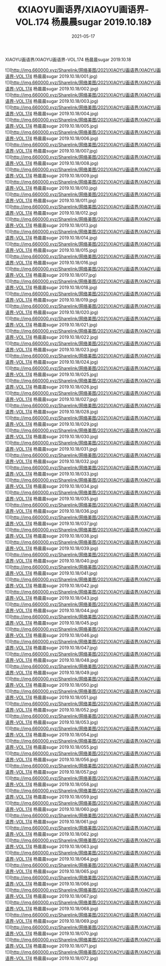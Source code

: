 ﻿---
layout: post
title:  《XIAOYU画语界/XIAOYU画语界-VOL.174 杨晨晨sugar 2019.10.18》
date:   2021-05-17
img: http://img.660000.xyz/Sharelink/网络美图/2021/XIAOYU画语界/XIAOYU画语界-VOL.174 杨晨晨sugar 2019.10.18/000.jpg
categories: [美女, 清纯, 唯美]
---

XIAOYU画语界/XIAOYU画语界-VOL.174 杨晨晨sugar 2019.10.18

 ![](http://img.660000.xyz/Sharelink/网络美图/2021/XIAOYU画语界/XIAOYU画语界-VOL.174 杨晨晨sugar 2019.10.18/001.jpg) <br>![](http://img.660000.xyz/Sharelink/网络美图/2021/XIAOYU画语界/XIAOYU画语界-VOL.174 杨晨晨sugar 2019.10.18/002.jpg) <br>![](http://img.660000.xyz/Sharelink/网络美图/2021/XIAOYU画语界/XIAOYU画语界-VOL.174 杨晨晨sugar 2019.10.18/003.jpg) <br>![](http://img.660000.xyz/Sharelink/网络美图/2021/XIAOYU画语界/XIAOYU画语界-VOL.174 杨晨晨sugar 2019.10.18/004.jpg) <br>![](http://img.660000.xyz/Sharelink/网络美图/2021/XIAOYU画语界/XIAOYU画语界-VOL.174 杨晨晨sugar 2019.10.18/005.jpg) <br>![](http://img.660000.xyz/Sharelink/网络美图/2021/XIAOYU画语界/XIAOYU画语界-VOL.174 杨晨晨sugar 2019.10.18/006.jpg) <br>![](http://img.660000.xyz/Sharelink/网络美图/2021/XIAOYU画语界/XIAOYU画语界-VOL.174 杨晨晨sugar 2019.10.18/007.jpg) <br>![](http://img.660000.xyz/Sharelink/网络美图/2021/XIAOYU画语界/XIAOYU画语界-VOL.174 杨晨晨sugar 2019.10.18/008.jpg) <br>![](http://img.660000.xyz/Sharelink/网络美图/2021/XIAOYU画语界/XIAOYU画语界-VOL.174 杨晨晨sugar 2019.10.18/009.jpg) <br>![](http://img.660000.xyz/Sharelink/网络美图/2021/XIAOYU画语界/XIAOYU画语界-VOL.174 杨晨晨sugar 2019.10.18/010.jpg) <br>![](http://img.660000.xyz/Sharelink/网络美图/2021/XIAOYU画语界/XIAOYU画语界-VOL.174 杨晨晨sugar 2019.10.18/011.jpg) <br>![](http://img.660000.xyz/Sharelink/网络美图/2021/XIAOYU画语界/XIAOYU画语界-VOL.174 杨晨晨sugar 2019.10.18/012.jpg) <br>![](http://img.660000.xyz/Sharelink/网络美图/2021/XIAOYU画语界/XIAOYU画语界-VOL.174 杨晨晨sugar 2019.10.18/013.jpg) <br>![](http://img.660000.xyz/Sharelink/网络美图/2021/XIAOYU画语界/XIAOYU画语界-VOL.174 杨晨晨sugar 2019.10.18/014.jpg) <br>![](http://img.660000.xyz/Sharelink/网络美图/2021/XIAOYU画语界/XIAOYU画语界-VOL.174 杨晨晨sugar 2019.10.18/015.jpg) <br>![](http://img.660000.xyz/Sharelink/网络美图/2021/XIAOYU画语界/XIAOYU画语界-VOL.174 杨晨晨sugar 2019.10.18/016.jpg) <br>![](http://img.660000.xyz/Sharelink/网络美图/2021/XIAOYU画语界/XIAOYU画语界-VOL.174 杨晨晨sugar 2019.10.18/017.jpg) <br>![](http://img.660000.xyz/Sharelink/网络美图/2021/XIAOYU画语界/XIAOYU画语界-VOL.174 杨晨晨sugar 2019.10.18/018.jpg) <br>![](http://img.660000.xyz/Sharelink/网络美图/2021/XIAOYU画语界/XIAOYU画语界-VOL.174 杨晨晨sugar 2019.10.18/019.jpg) <br>![](http://img.660000.xyz/Sharelink/网络美图/2021/XIAOYU画语界/XIAOYU画语界-VOL.174 杨晨晨sugar 2019.10.18/020.jpg) <br>![](http://img.660000.xyz/Sharelink/网络美图/2021/XIAOYU画语界/XIAOYU画语界-VOL.174 杨晨晨sugar 2019.10.18/021.jpg) <br>![](http://img.660000.xyz/Sharelink/网络美图/2021/XIAOYU画语界/XIAOYU画语界-VOL.174 杨晨晨sugar 2019.10.18/022.jpg) <br>![](http://img.660000.xyz/Sharelink/网络美图/2021/XIAOYU画语界/XIAOYU画语界-VOL.174 杨晨晨sugar 2019.10.18/023.jpg) <br>![](http://img.660000.xyz/Sharelink/网络美图/2021/XIAOYU画语界/XIAOYU画语界-VOL.174 杨晨晨sugar 2019.10.18/024.jpg) <br>![](http://img.660000.xyz/Sharelink/网络美图/2021/XIAOYU画语界/XIAOYU画语界-VOL.174 杨晨晨sugar 2019.10.18/025.jpg) <br>![](http://img.660000.xyz/Sharelink/网络美图/2021/XIAOYU画语界/XIAOYU画语界-VOL.174 杨晨晨sugar 2019.10.18/026.jpg) <br>![](http://img.660000.xyz/Sharelink/网络美图/2021/XIAOYU画语界/XIAOYU画语界-VOL.174 杨晨晨sugar 2019.10.18/027.jpg) <br>![](http://img.660000.xyz/Sharelink/网络美图/2021/XIAOYU画语界/XIAOYU画语界-VOL.174 杨晨晨sugar 2019.10.18/028.jpg) <br>![](http://img.660000.xyz/Sharelink/网络美图/2021/XIAOYU画语界/XIAOYU画语界-VOL.174 杨晨晨sugar 2019.10.18/029.jpg) <br>![](http://img.660000.xyz/Sharelink/网络美图/2021/XIAOYU画语界/XIAOYU画语界-VOL.174 杨晨晨sugar 2019.10.18/030.jpg) <br>![](http://img.660000.xyz/Sharelink/网络美图/2021/XIAOYU画语界/XIAOYU画语界-VOL.174 杨晨晨sugar 2019.10.18/031.jpg) <br>![](http://img.660000.xyz/Sharelink/网络美图/2021/XIAOYU画语界/XIAOYU画语界-VOL.174 杨晨晨sugar 2019.10.18/032.jpg) <br>![](http://img.660000.xyz/Sharelink/网络美图/2021/XIAOYU画语界/XIAOYU画语界-VOL.174 杨晨晨sugar 2019.10.18/033.jpg) <br>![](http://img.660000.xyz/Sharelink/网络美图/2021/XIAOYU画语界/XIAOYU画语界-VOL.174 杨晨晨sugar 2019.10.18/034.jpg) <br>![](http://img.660000.xyz/Sharelink/网络美图/2021/XIAOYU画语界/XIAOYU画语界-VOL.174 杨晨晨sugar 2019.10.18/035.jpg) <br>![](http://img.660000.xyz/Sharelink/网络美图/2021/XIAOYU画语界/XIAOYU画语界-VOL.174 杨晨晨sugar 2019.10.18/036.jpg) <br>![](http://img.660000.xyz/Sharelink/网络美图/2021/XIAOYU画语界/XIAOYU画语界-VOL.174 杨晨晨sugar 2019.10.18/037.jpg) <br>![](http://img.660000.xyz/Sharelink/网络美图/2021/XIAOYU画语界/XIAOYU画语界-VOL.174 杨晨晨sugar 2019.10.18/038.jpg) <br>![](http://img.660000.xyz/Sharelink/网络美图/2021/XIAOYU画语界/XIAOYU画语界-VOL.174 杨晨晨sugar 2019.10.18/039.jpg) <br>![](http://img.660000.xyz/Sharelink/网络美图/2021/XIAOYU画语界/XIAOYU画语界-VOL.174 杨晨晨sugar 2019.10.18/040.jpg) <br>![](http://img.660000.xyz/Sharelink/网络美图/2021/XIAOYU画语界/XIAOYU画语界-VOL.174 杨晨晨sugar 2019.10.18/041.jpg) <br>![](http://img.660000.xyz/Sharelink/网络美图/2021/XIAOYU画语界/XIAOYU画语界-VOL.174 杨晨晨sugar 2019.10.18/042.jpg) <br>![](http://img.660000.xyz/Sharelink/网络美图/2021/XIAOYU画语界/XIAOYU画语界-VOL.174 杨晨晨sugar 2019.10.18/043.jpg) <br>![](http://img.660000.xyz/Sharelink/网络美图/2021/XIAOYU画语界/XIAOYU画语界-VOL.174 杨晨晨sugar 2019.10.18/044.jpg) <br>![](http://img.660000.xyz/Sharelink/网络美图/2021/XIAOYU画语界/XIAOYU画语界-VOL.174 杨晨晨sugar 2019.10.18/045.jpg) <br>![](http://img.660000.xyz/Sharelink/网络美图/2021/XIAOYU画语界/XIAOYU画语界-VOL.174 杨晨晨sugar 2019.10.18/046.jpg) <br>![](http://img.660000.xyz/Sharelink/网络美图/2021/XIAOYU画语界/XIAOYU画语界-VOL.174 杨晨晨sugar 2019.10.18/047.jpg) <br>![](http://img.660000.xyz/Sharelink/网络美图/2021/XIAOYU画语界/XIAOYU画语界-VOL.174 杨晨晨sugar 2019.10.18/048.jpg) <br>![](http://img.660000.xyz/Sharelink/网络美图/2021/XIAOYU画语界/XIAOYU画语界-VOL.174 杨晨晨sugar 2019.10.18/049.jpg) <br>![](http://img.660000.xyz/Sharelink/网络美图/2021/XIAOYU画语界/XIAOYU画语界-VOL.174 杨晨晨sugar 2019.10.18/050.jpg) <br>![](http://img.660000.xyz/Sharelink/网络美图/2021/XIAOYU画语界/XIAOYU画语界-VOL.174 杨晨晨sugar 2019.10.18/051.jpg) <br>![](http://img.660000.xyz/Sharelink/网络美图/2021/XIAOYU画语界/XIAOYU画语界-VOL.174 杨晨晨sugar 2019.10.18/052.jpg) <br>![](http://img.660000.xyz/Sharelink/网络美图/2021/XIAOYU画语界/XIAOYU画语界-VOL.174 杨晨晨sugar 2019.10.18/053.jpg) <br>![](http://img.660000.xyz/Sharelink/网络美图/2021/XIAOYU画语界/XIAOYU画语界-VOL.174 杨晨晨sugar 2019.10.18/054.jpg) <br>![](http://img.660000.xyz/Sharelink/网络美图/2021/XIAOYU画语界/XIAOYU画语界-VOL.174 杨晨晨sugar 2019.10.18/055.jpg) <br>![](http://img.660000.xyz/Sharelink/网络美图/2021/XIAOYU画语界/XIAOYU画语界-VOL.174 杨晨晨sugar 2019.10.18/056.jpg) <br>![](http://img.660000.xyz/Sharelink/网络美图/2021/XIAOYU画语界/XIAOYU画语界-VOL.174 杨晨晨sugar 2019.10.18/057.jpg) <br>![](http://img.660000.xyz/Sharelink/网络美图/2021/XIAOYU画语界/XIAOYU画语界-VOL.174 杨晨晨sugar 2019.10.18/058.jpg) <br>![](http://img.660000.xyz/Sharelink/网络美图/2021/XIAOYU画语界/XIAOYU画语界-VOL.174 杨晨晨sugar 2019.10.18/059.jpg) <br>![](http://img.660000.xyz/Sharelink/网络美图/2021/XIAOYU画语界/XIAOYU画语界-VOL.174 杨晨晨sugar 2019.10.18/060.jpg) <br>![](http://img.660000.xyz/Sharelink/网络美图/2021/XIAOYU画语界/XIAOYU画语界-VOL.174 杨晨晨sugar 2019.10.18/061.jpg) <br>![](http://img.660000.xyz/Sharelink/网络美图/2021/XIAOYU画语界/XIAOYU画语界-VOL.174 杨晨晨sugar 2019.10.18/062.jpg) <br>![](http://img.660000.xyz/Sharelink/网络美图/2021/XIAOYU画语界/XIAOYU画语界-VOL.174 杨晨晨sugar 2019.10.18/063.jpg) <br>![](http://img.660000.xyz/Sharelink/网络美图/2021/XIAOYU画语界/XIAOYU画语界-VOL.174 杨晨晨sugar 2019.10.18/064.jpg) <br>![](http://img.660000.xyz/Sharelink/网络美图/2021/XIAOYU画语界/XIAOYU画语界-VOL.174 杨晨晨sugar 2019.10.18/065.jpg) <br>![](http://img.660000.xyz/Sharelink/网络美图/2021/XIAOYU画语界/XIAOYU画语界-VOL.174 杨晨晨sugar 2019.10.18/066.jpg) <br>![](http://img.660000.xyz/Sharelink/网络美图/2021/XIAOYU画语界/XIAOYU画语界-VOL.174 杨晨晨sugar 2019.10.18/067.jpg) <br>![](http://img.660000.xyz/Sharelink/网络美图/2021/XIAOYU画语界/XIAOYU画语界-VOL.174 杨晨晨sugar 2019.10.18/068.jpg) <br>![](http://img.660000.xyz/Sharelink/网络美图/2021/XIAOYU画语界/XIAOYU画语界-VOL.174 杨晨晨sugar 2019.10.18/069.jpg) <br>![](http://img.660000.xyz/Sharelink/网络美图/2021/XIAOYU画语界/XIAOYU画语界-VOL.174 杨晨晨sugar 2019.10.18/070.jpg) <br>![](http://img.660000.xyz/Sharelink/网络美图/2021/XIAOYU画语界/XIAOYU画语界-VOL.174 杨晨晨sugar 2019.10.18/071.jpg) <br>![](http://img.660000.xyz/Sharelink/网络美图/2021/XIAOYU画语界/XIAOYU画语界-VOL.174 杨晨晨sugar 2019.10.18/072.jpg) <br>
